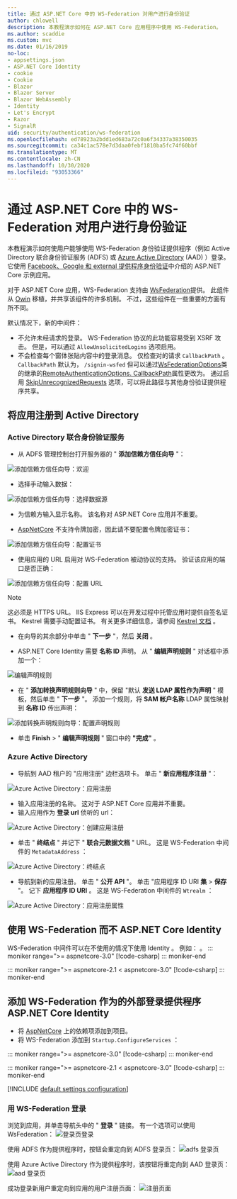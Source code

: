 ```yaml
---
title: 通过 ASP.NET Core 中的 WS-Federation 对用户进行身份验证
author: chlowell
description: 本教程演示如何在 ASP.NET Core 应用程序中使用 WS-Federation。
ms.author: scaddie
ms.custom: mvc
ms.date: 01/16/2019
no-loc:
- appsettings.json
- ASP.NET Core Identity
- cookie
- Cookie
- Blazor
- Blazor Server
- Blazor WebAssembly
- Identity
- Let's Encrypt
- Razor
- SignalR
uid: security/authentication/ws-federation
ms.openlocfilehash: ed78923a2bdd1ed683a72c0a6f34337a38350035
ms.sourcegitcommit: ca34c1ac578e7d3daa0febf1810ba5fc74f60bbf
ms.translationtype: MT
ms.contentlocale: zh-CN
ms.lasthandoff: 10/30/2020
ms.locfileid: "93053366"
---
```

# <a name="authenticate-users-with-ws-federation-in-aspnet-core"></a>通过 ASP.NET Core 中的 WS-Federation 对用户进行身份验证

本教程演示如何使用户能够使用 WS-Federation 身份验证提供程序（例如 Active Directory 联合身份验证服务 (ADFS) 或 [Azure Active Directory](/azure/active-directory/) (AAD) ）登录。 它使用 [Facebook、Google 和 external 提供程序身份验证](xref:security/authentication/social/index)中介绍的 ASP.NET Core 示例应用。

对于 ASP.NET Core 应用，WS-Federation 支持由 [WsFederation](https://www.nuget.org/packages/Microsoft.AspNetCore.Authentication.WsFederation)提供。 此组件从 [Owin](https://www.nuget.org/packages/Microsoft.Owin.Security.WsFederation) 移植，并共享该组件的许多机制。 不过，这些组件在一些重要的方面有所不同。

默认情况下，新的中间件：

* 不允许未经请求的登录。 WS-Federation 协议的此功能容易受到 XSRF 攻击。 但是，可以通过 `AllowUnsolicitedLogins` 选项启用。
* 不会检查每个窗体张贴内容中的登录消息。 仅检查对的请求 `CallbackPath` 。 `CallbackPath` 默认为， `/signin-wsfed` 但可以通过[WsFederationOptions](/dotnet/api/microsoft.aspnetcore.authentication.wsfederation.wsfederationoptions)类的继承的[RemoteAuthenticationOptions. CallbackPath](/dotnet/api/microsoft.aspnetcore.authentication.remoteauthenticationoptions.callbackpath)属性更改为。 通过启用 [SkipUnrecognizedRequests](/dotnet/api/microsoft.aspnetcore.authentication.wsfederation.wsfederationoptions.skipunrecognizedrequests) 选项，可以将此路径与其他身份验证提供程序共享。

## <a name="register-the-app-with-active-directory"></a>将应用注册到 Active Directory

### <a name="active-directory-federation-services"></a>Active Directory 联合身份验证服务

* 从 ADFS 管理控制台打开服务器的 " **添加信赖方信任向导** "：

![添加信赖方信任向导：欢迎](ws-federation/_static/AdfsAddTrust.png)

* 选择手动输入数据：

![添加信赖方信任向导：选择数据源](ws-federation/_static/AdfsSelectDataSource.png)

* 为信赖方输入显示名称。 该名称对 ASP.NET Core 应用并不重要。

* [AspNetCore](https://www.nuget.org/packages/Microsoft.AspNetCore.Authentication.WsFederation) 不支持令牌加密，因此请不要配置令牌加密证书：

![添加信赖方信任向导：配置证书](ws-federation/_static/AdfsConfigureCert.png)

* 使用应用的 URL 启用对 WS-Federation 被动协议的支持。 验证该应用的端口是否正确：

![添加信赖方信任向导：配置 URL](ws-federation/_static/AdfsConfigureUrl.png)

> [!NOTE]
> 这必须是 HTTPS URL。 IIS Express 可以在开发过程中托管应用时提供自签名证书。 Kestrel 需要手动配置证书。 有关更多详细信息，请参阅 [Kestrel 文档](xref:fundamentals/servers/kestrel) 。

* 在向导的其余部分中单击 " **下一步** "，然后 **关闭** 。

* ASP.NET Core Identity 需要 **名称 ID** 声明。 从 " **编辑声明规则** " 对话框中添加一个：

![编辑声明规则](ws-federation/_static/EditClaimRules.png)

* 在 " **添加转换声明规则向导** " 中，保留 "默认 **发送 LDAP 属性作为声明** " 模板，然后单击 " **下一步** "。 添加一个规则，将 **SAM 帐户名称** LDAP 属性映射到 **名称 ID** 传出声明：

![添加转换声明规则向导：配置声明规则](ws-federation/_static/AddTransformClaimRule.png)

* 单击 **Finish**  >  " **编辑声明规则** " 窗口中的 **"完成"** 。

### <a name="azure-active-directory"></a>Azure Active Directory

* 导航到 AAD 租户的 "应用注册" 边栏选项卡。 单击 " **新应用程序注册** "：

![Azure Active Directory：应用注册](ws-federation/_static/AadNewAppRegistration.png)

* 输入应用注册的名称。 这对于 ASP.NET Core 应用并不重要。
* 输入应用作为 **登录 url** 侦听的 url：

![Azure Active Directory：创建应用注册](ws-federation/_static/AadCreateAppRegistration.png)

* 单击 " **终结点** " 并记下 " **联合元数据文档** " URL。 这是 WS-Federation 中间件的 `MetadataAddress` ：

![Azure Active Directory：终结点](ws-federation/_static/AadFederationMetadataDocument.png)

* 导航到新的应用注册。 单击 " **公开 API** "。 单击 "应用程序 ID URI **集**  >  **保存** "。 记下  **应用程序 ID URI** 。 这是 WS-Federation 中间件的 `Wtrealm` ：

![Azure Active Directory：应用注册属性](ws-federation/_static/AadAppIdUri.png)

## <a name="use-ws-federation-without-no-locaspnet-core-identity"></a>使用 WS-Federation 而不 ASP.NET Core Identity

WS-Federation 中间件可以在不使用的情况下使用 Identity 。 例如： 。
::: moniker range=">= aspnetcore-3.0"
[!code-csharp[](ws-federation/samples/StartupNon31.cs?name=snippet)]
::: moniker-end

::: moniker range=">= aspnetcore-2.1 < aspnetcore-3.0"
[!code-csharp[](ws-federation/samples/StartupNon21.cs?name=snippet)]
::: moniker-end

## <a name="add-ws-federation-as-an-external-login-provider-for-no-locaspnet-core-identity"></a>添加 WS-Federation 作为的外部登录提供程序 ASP.NET Core Identity

* 将 [AspNetCore](https://www.nuget.org/packages/Microsoft.AspNetCore.Authentication.WsFederation) 上的依赖项添加到项目。
* 将 WS-Federation 添加到 `Startup.ConfigureServices` ：

::: moniker range=">= aspnetcore-3.0"
[!code-csharp[](ws-federation/samples/Startup31.cs?name=snippet)]
::: moniker-end

::: moniker range=">= aspnetcore-2.1 < aspnetcore-3.0"
[!code-csharp[](ws-federation/samples/Startup21.cs?name=snippet)]
::: moniker-end

[!INCLUDE [default settings configuration](social/includes/default-settings.md)]

### <a name="log-in-with-ws-federation"></a>用 WS-Federation 登录

浏览到应用，并单击导航头中的 " **登录** " 链接。 有一个选项可以使用 WsFederation： ![ 登录页登录](ws-federation/_static/WsFederationButton.png)

使用 ADFS 作为提供程序时，按钮会重定向到 ADFS 登录页： ![ adfs 登录页](ws-federation/_static/AdfsLoginPage.png)

使用 Azure Active Directory 作为提供程序时，该按钮将重定向到 AAD 登录页： ![ aad 登录页](ws-federation/_static/AadSignIn.png)

成功登录新用户重定向到应用的用户注册页面： ![ 注册页面](ws-federation/_static/Register.png)
